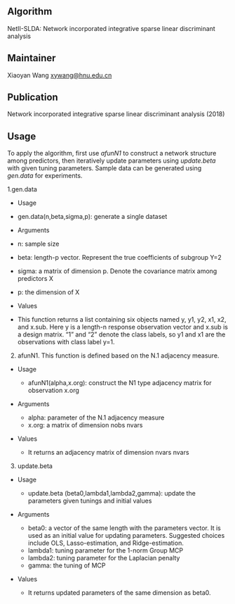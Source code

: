 Algorithm
-------
NetII-SLDA: Network incorporated integrative sparse linear discriminant analysis


Maintainer
-------
Xiaoyan Wang   <xywang@hnu.edu.cn>


Publication
-------
Network incorporated integrative sparse linear discriminant analysis (2018)


Usage
-------
To apply the algorithm, first use *afunN1* to construct a network structure among predictors, then iteratively update parameters using *update.beta* with given tuning parameters. Sample data can be generated using *gen.data* for experiments.


 
 
1.gen.data

- Usage
 - gen.data(n,beta,sigma,p): generate a single dataset
      
- Arguments
 - n: sample size
 - beta: length-p vector. Represent the true coefficients of subgroup Y=2
 - sigma: a matrix of dimension p. Denote the covariance matrix among predictors X
 - p: the dimension of X
      
- Values
 - This function returns a list containing six objects named y, y1, y2, x1, x2, and x.sub. Here y is a length-n response observation vector and x.sub is a  design matrix.  “1” and “2” denote the class labels, so y1 and x1 are the observations with class label y=1.

2.	afunN1. This function is defined based on the N.1 adjacency measure.

- Usage 
  - afunN1(alpha,x.org): construct the N1 type adjacency matrix for observation x.org
      
- Arguments
  - alpha: parameter of the N.1 adjacency measure
  - x.org: a matrix of dimension nobs  nvars
      
- Values
  - It returns an adjacency matrix of dimension nvars  nvars

3.	update.beta

- Usage
  - update.beta (beta0,lambda1,lambda2,gamma): update the parameters  given tunings and initial values
      
- Arguments
  - beta0: a vector of the same length with the parameters vector. It is used as an initial value for updating parameters. Suggested choices include OLS, Lasso-estimation, and Ridge-estimation.
  - lambda1: tuning parameter for the 1-norm Group MCP
  - lambda2: tuning parameter for the Laplacian penalty
  - gamma: the tuning of MCP
      
- Values
  - It returns updated parameters of the same dimension as beta0.
